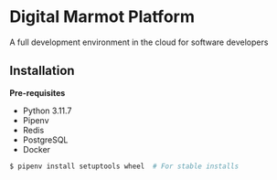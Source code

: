 # Digital Marmot Platform
A full development environment in the cloud for software developers

## Installation
**Pre-requisites**
- Python 3.11.7
- Pipenv
- Redis
- PostgreSQL
- Docker

```bash
$ pipenv install setuptools wheel  # For stable installs 
```